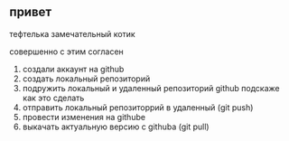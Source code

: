 ## привет

тефтелька замечательный котик

совершенно с этим согласен

1. создали аккаунт на github
2. создать локальный репозиторий
3. подружить локальный и удаленный репозиторий github подскаже как это сделать
4. отправить локальный репозиторрий в удаленный (git push)
5. провести изменения на githube
6. выкачать актуальную версию с githuba (git pull)

